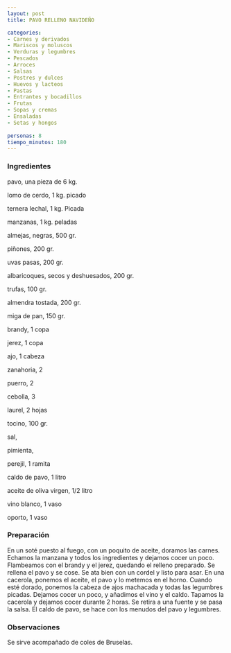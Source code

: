 ```yaml
---
layout: post
title: PAVO RELLENO NAVIDEÑO

categories:
- Carnes y derivados
- Mariscos y moluscos
- Verduras y legumbres
- Pescados
- Arroces
- Salsas
- Postres y dulces
- Huevos y lacteos
- Pastas
- Entrantes y bocadillos
- Frutas
- Sopas y cremas
- Ensaladas
- Setas y hongos
 
personas: 8 
tiempo_minutos: 180 
---
```

<h3>Ingredientes</h3>
pavo, una pieza de 6 kg.

lomo de cerdo, 1 kg. picado

ternera lechal, 1 kg. Picada

manzanas, 1 kg. peladas

almejas, negras, 500 gr.

piñones, 200 gr.

uvas pasas, 200 gr.

albaricoques, secos y deshuesados, 200 gr.

trufas, 100 gr.

almendra tostada, 200 gr.

miga de pan, 150 gr.

brandy, 1 copa

jerez, 1 copa

ajo, 1 cabeza

zanahoria, 2

puerro, 2

cebolla, 3

laurel, 2 hojas

tocino, 100 gr.

sal,

pimienta,

perejil, 1 ramita

caldo de pavo, 1 litro

aceite de oliva virgen, 1/2 litro

vino blanco, 1 vaso

oporto, 1 vaso

<h3>Preparación</h3>
En un soté puesto al fuego, con un poquito de aceite, doramos las carnes. Echamos la manzana y todos los ingredientes y dejamos cocer un poco. Flambeamos con el brandy y el jerez, quedando el relleno preparado. Se rellena el pavo y se cose. Se ata bien con un cordel y listo para asar. En una cacerola, ponemos el aceite, el pavo y lo metemos en el horno. Cuando esté dorado, ponemos la cabeza de ajos machacada y todas las legumbres picadas. Dejamos cocer un poco, y añadimos el vino y el caldo. Tapamos la cacerola y dejamos cocer durante 2 horas. Se retira a una fuente y se pasa la salsa. El caldo de pavo, se hace con los menudos del pavo y legumbres.

<h3>Observaciones</h3>
Se sirve acompañado de coles de Bruselas.

